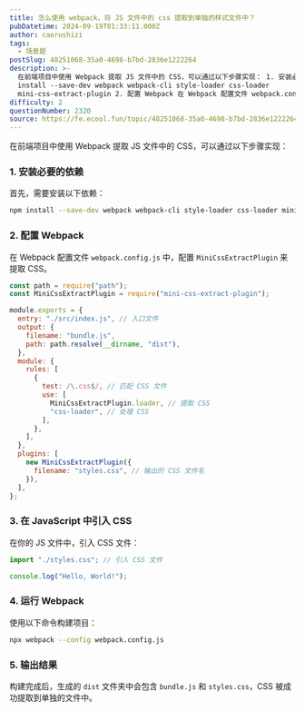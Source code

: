 ```yaml
---
title: 怎么使用 webpack，将 JS 文件中的 css 提取到单独的样式文件中？
pubDatetime: 2024-09-19T01:33:11.000Z
author: caorushizi
tags:
  - 场景题
postSlug: 48251068-35a0-4698-b7bd-2836e1222264
description: >-
  在前端项目中使用 Webpack 提取 JS 文件中的 CSS，可以通过以下步骤实现： 1. 安装必要的依赖 首先，需要安装以下依赖： npm
  install --save-dev webpack webpack-cli style-loader css-loader
  mini-css-extract-plugin 2. 配置 Webpack 在 Webpack 配置文件 webpack.conf
difficulty: 2
questionNumber: 2320
source: https://fe.ecool.fun/topic/48251068-35a0-4698-b7bd-2836e1222264
---
```


在前端项目中使用 Webpack 提取 JS 文件中的 CSS，可以通过以下步骤实现：

### **1. 安装必要的依赖**

首先，需要安装以下依赖：

```bash
npm install --save-dev webpack webpack-cli style-loader css-loader mini-css-extract-plugin
```

### **2. 配置 Webpack**

在 Webpack 配置文件 `webpack.config.js` 中，配置 `MiniCssExtractPlugin` 来提取 CSS。

```javascript
const path = require("path");
const MiniCssExtractPlugin = require("mini-css-extract-plugin");

module.exports = {
  entry: "./src/index.js", // 入口文件
  output: {
    filename: "bundle.js",
    path: path.resolve(__dirname, "dist"),
  },
  module: {
    rules: [
      {
        test: /\.css$/, // 匹配 CSS 文件
        use: [
          MiniCssExtractPlugin.loader, // 提取 CSS
          "css-loader", // 处理 CSS
        ],
      },
    ],
  },
  plugins: [
    new MiniCssExtractPlugin({
      filename: "styles.css", // 输出的 CSS 文件名
    }),
  ],
};
```

### **3. 在 JavaScript 中引入 CSS**

在你的 JS 文件中，引入 CSS 文件：

```javascript
import "./styles.css"; // 引入 CSS 文件

console.log("Hello, World!");
```

### **4. 运行 Webpack**

使用以下命令构建项目：

```bash
npx webpack --config webpack.config.js
```

### **5. 输出结果**

构建完成后，生成的 `dist` 文件夹中会包含 `bundle.js` 和 `styles.css`，CSS 被成功提取到单独的文件中。
